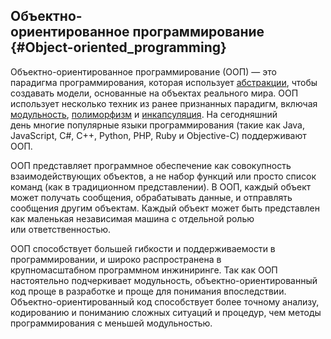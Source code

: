 ## Объектно-ориентированное программирование {#Object-oriented_programming}

Объектно-ориентированное программирование \(ООП\) — это парадигма программирования, которая использует [абстракции](https://developer.mozilla.org/ru/docs/Glossary/%D0%B0%D0%B1%D1%81%D1%82%D1%80%D0%B0%D0%BA%D1%86%D0%B8%D0%B8), чтобы создавать модели, основанные на объектах реального мира. ООП использует несколько техник из ранее признанных парадигм, включая [модульность](https://developer.mozilla.org/ru/docs/Glossary/%D0%BC%D0%BE%D0%B4%D1%83%D0%BB%D1%8C%D0%BD%D0%BE%D1%81%D1%82%D1%8C), [полиморфизм](https://developer.mozilla.org/ru/docs/Glossary/%D0%BF%D0%BE%D0%BB%D0%B8%D0%BC%D0%BE%D1%80%D1%84%D0%B8%D0%B7%D0%BC) и [инкапсуляция](https://developer.mozilla.org/ru/docs/Glossary/%D0%B8%D0%BD%D0%BA%D0%B0%D0%BF%D1%81%D1%83%D0%BB%D1%8F%D1%86%D0%B8%D1%8F). На сегодняшний день многие популярные языки программирования \(такие как Java, JavaScript, C\#, C++, Python, PHP, Ruby и Objective-C\) поддерживают ООП.

ООП представляет программное обеспечение как совокупность взаимодействующих объектов, а не набор функций или просто список команд \(как в традиционном представлении\). В ООП, каждый объект может получать сообщения, обрабатывать данные, и отправлять сообщения другим объектам. Каждый объект может быть представлен как маленькая независимая машина с отдельной ролью или ответственностью.

ООП способствует большей гибкости и поддерживаемости в программировании, и широко распространена в крупномасштабном программном инжиниринге. Так как ООП настоятельно подчеркивает модульность, объектно-ориентированный код проще в разработке и проще для понимания впоследствии. Объектно-ориентированный код способствует более точному анализу, кодированию и пониманию сложных ситуаций и процедур, чем методы программирования с меньшей модульностью.

